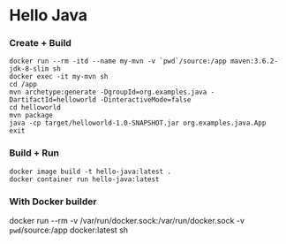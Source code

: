 # Hello Java


### Create + Build
```
docker run --rm -itd --name my-mvn -v `pwd`/source:/app maven:3.6.2-jdk-8-slim sh
docker exec -it my-mvn sh
cd /app
mvn archetype:generate -DgroupId=org.examples.java -DartifactId=helloworld -DinteractiveMode=false
cd helloworld
mvn package
java -cp target/helloworld-1.0-SNAPSHOT.jar org.examples.java.App
exit
```

### Build + Run
```
docker image build -t hello-java:latest .
docker container run hello-java:latest

```

### With Docker builder
docker run --rm -v /var/run/docker.sock:/var/run/docker.sock -v `pwd`/source:/app docker:latest sh